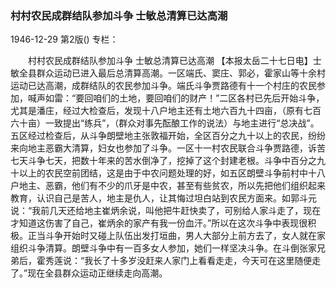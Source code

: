 ### 村村农民成群结队参加斗争  士敏总清算已达高潮

1946-12-29
第2版()
专栏：

　　村村农民成群结队参加斗争
    士敏总清算已达高潮
    【本报太岳二十七日电】士敏全县群众运动已进入最后总清算高潮。一区端氏、窦庄、郭必，霍家山等十余村运动已达高潮，成群结队的农民参加斗争。端氏斗争贾路德有十一个村庄的农民参加，喊声如雷：“要回咱们的土地，要回咱们的财产！”二区各村已先后开始斗争，尤其是潘庄，经过大检查后，发现十八户地主还有土地六百九十四亩，（原有七百六十亩）一致提出“练兵”，（群众对事先酝酿工作的说法）与地主进行“总决战”。五区经过检查后，从斗争朗壁地主张敦福开始，全区百分之九十以上的农民，纷纷来向地主恶霸大清算，妇女也参加了斗争。一区十一村农民联合斗争贾路德，诉苦七天斗争七天，把数十年来的苦水倒净了，挖掉了这个封建老根。斗争中百分之九十以上的农民空前团结，这是由于中农问题处理的好，如五区朗壁斗争前村中十八户地主、恶霸，他们有不少的爪牙是中农，甚至有些贫农，所以先把他们组织起来教育，认识自己是苦人，地主是仇人，让其悔过坦白站到农民方面来。如郭斗元说：“我前几天还给地主崔炳余说，叫他把牛赶快卖了，可别给人家斗走了，现在才知道这伤害了自己，崔炳余的家产有我一份血汗。”所以在这次斗争中表现很积极。正当斗争开始时又碰上队伍出发打垣曲，男人大部分上前方去了，女人就在家组织斗争清算。朗壁斗争中有一百多女人参加，她们一样坚决斗争。在斗倒张家兄弟后，霍秀莲说：“我长了十多岁没赶来人家门上看看走走，今天可在这里随便走了。”现在全县群众运动正继续走向高潮。
